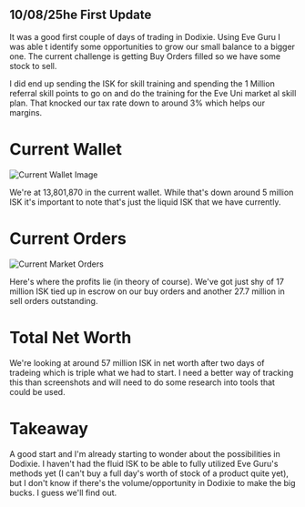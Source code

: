 ## 10/08/25he First Update

It was a good first couple of days of trading in Dodixie.  Using Eve Guru I was able t identify some opportunities to grow our small balance to a bigger one. The current challenge is getting Buy Orders filled so we have some stock to sell.

I did end up sending the ISK for skill training and spending the 1 Million referral skill points to go on and do the training for the Eve Uni market al skill plan.  That knocked our tax rate down to around 3% which helps our margins.

# Current Wallet

![Current Wallet Image](../../images/2025-10-08-wallet.png)

We're at 13,801,870 in the current wallet. While that's down around 5 million ISK it's important to note that's just the liquid ISK that we have currently.

# Current Orders

![Current Market Orders](../../images/2025-10-08-Market.png)

Here's where the profits lie (in theory of course). We've got just shy of 17 million ISK tied up in escrow on our buy orders and another 27.7 million in sell orders outstanding.

# Total Net Worth

We're looking at around 57 million ISK in net worth after two days of tradeing which is triple what we had to start.  I need a better way of tracking this than screenshots and will need to do some research into tools that could be used.

# Takeaway

A good start and I'm already starting to wonder about the possibilities in Dodixie. I haven't had the fluid ISK to be able to fully utilized Eve Guru's methods yet (I can't buy a full day's worth of stock of a product quite yet), but I don't know if there's the volume/opportunity in Dodixie to make the big bucks.  I guess we'll find out.